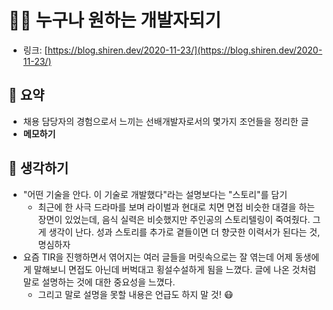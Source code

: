 # 👩‍💻 누구나 원하는 개발자되기

- 링크: [https://blog.shiren.dev/2020-11-23/](https://blog.shiren.dev/2020-11-23/)

## 📝 요약 
- 채용 담당자의 경험으로서 느끼는 선배개발자로서의 몇가지 조언들을 정리한 글 
- **메모하기**  

## 🤔 생각하기 
- "어떤 기술을 안다. 이 기술로 개발했다"라는 설명보다는 "스토리"를 담기  
  - 최근에 한 사극 드라마를 보며 라이벌과 현대로 치면 면접 비슷한 대결을 하는 장면이 있었는데, 음식 실력은 비슷했지만 주인공의 스토리텔링이 죽여줬다. 그게 생각이 난다. 성과 스토리를 추가로 곁들이면 더 향긋한 이력서가 된다는 것, 명심하자 
- 요즘 TIR을 진행하면서 엮어지는 여러 글들을 머릿속으로는 잘 엮는데 어제 동생에게 말해보니 면접도 아닌데 버벅대고 횡설수설하게 됨을 느꼈다. 글에 나온 것처럼 말로 설명하는 것에 대한 중요성을 느꼈다.  
  - 그리고 말로 설명을 못할 내용은 언급도 하지 말 것! 😷
